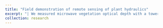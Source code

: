 ```yaml
---
title: "Field demonstration of remote sensing of plant hydraulics"
excerpt: "| We measured microwave vegetation optical depth with a tower-mounted radiometer at Harvard Forest, while also measuring plant water potential within the radiometer field of view. Leaf water potential and VOD displayed similarly shaped diurnal and seasonal patterns.| ![Diurnal cycles of leaf water potential and VOD](/images/hf_diurnal.png) |"
collection: research
---
```

